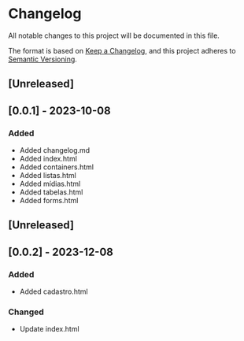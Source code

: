 # Changelog

All notable changes to this project will be documented in this file.

The format is based on [Keep a Changelog](https://keepachangelog.com/en/1.0.0/),
and this project adheres to [Semantic Versioning](https://semver.org/spec/v2.0.0.html).

## [Unreleased]

## [0.0.1] - 2023-10-08

### Added
- Added changelog.md
- Added index.html
- Added containers.html
- Added listas.html
- Added mídias.html
- Added tabelas.html
- Added forms.html

## [Unreleased]

## [0.0.2] - 2023-12-08

### Added
- Added cadastro.html

### Changed

- Update index.html